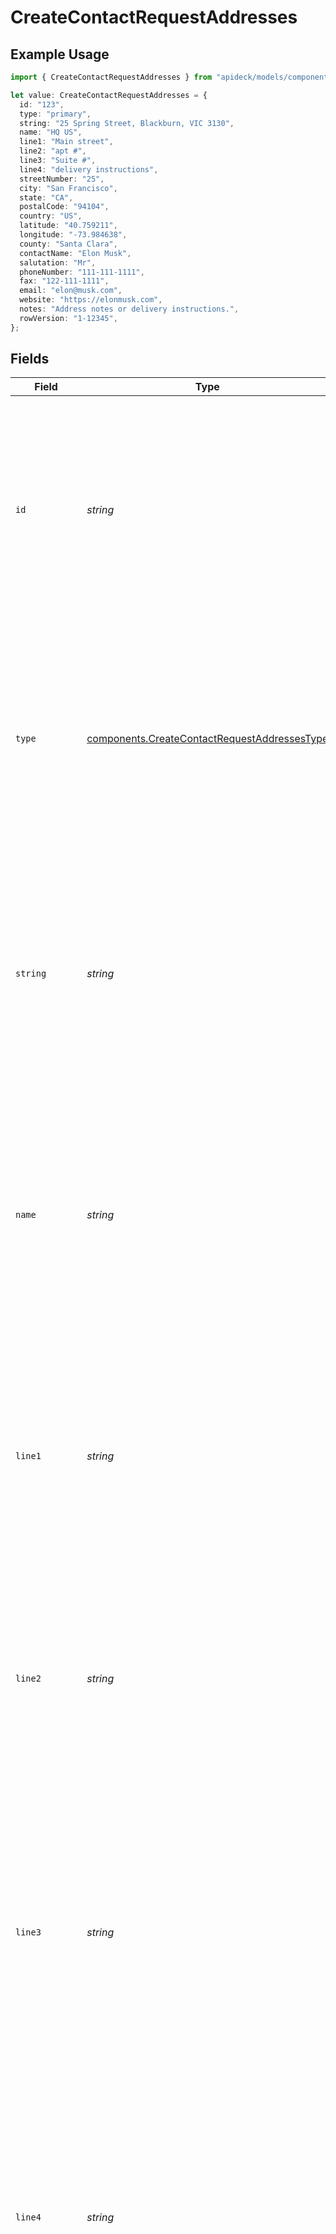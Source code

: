 # CreateContactRequestAddresses

## Example Usage

```typescript
import { CreateContactRequestAddresses } from "apideck/models/components";

let value: CreateContactRequestAddresses = {
  id: "123",
  type: "primary",
  string: "25 Spring Street, Blackburn, VIC 3130",
  name: "HQ US",
  line1: "Main street",
  line2: "apt #",
  line3: "Suite #",
  line4: "delivery instructions",
  streetNumber: "25",
  city: "San Francisco",
  state: "CA",
  postalCode: "94104",
  country: "US",
  latitude: "40.759211",
  longitude: "-73.984638",
  county: "Santa Clara",
  contactName: "Elon Musk",
  salutation: "Mr",
  phoneNumber: "111-111-1111",
  fax: "122-111-1111",
  email: "elon@musk.com",
  website: "https://elonmusk.com",
  notes: "Address notes or delivery instructions.",
  rowVersion: "1-12345",
};
```

## Fields

| Field                                                                                                                                                                                                                                                                                                                             | Type                                                                                                                                                                                                                                                                                                                              | Required                                                                                                                                                                                                                                                                                                                          | Description                                                                                                                                                                                                                                                                                                                       | Example                                                                                                                                                                                                                                                                                                                           |
| --------------------------------------------------------------------------------------------------------------------------------------------------------------------------------------------------------------------------------------------------------------------------------------------------------------------------------- | --------------------------------------------------------------------------------------------------------------------------------------------------------------------------------------------------------------------------------------------------------------------------------------------------------------------------------- | --------------------------------------------------------------------------------------------------------------------------------------------------------------------------------------------------------------------------------------------------------------------------------------------------------------------------------- | --------------------------------------------------------------------------------------------------------------------------------------------------------------------------------------------------------------------------------------------------------------------------------------------------------------------------------- | --------------------------------------------------------------------------------------------------------------------------------------------------------------------------------------------------------------------------------------------------------------------------------------------------------------------------------- |
| `id`                                                                                                                                                                                                                                                                                                                              | *string*                                                                                                                                                                                                                                                                                                                          | :heavy_minus_sign:                                                                                                                                                                                                                                                                                                                | A unique identifier for each address associated with the contact. This ID is used to manage and update specific addresses within the contact's profile. It is not required when adding a new contact unless you are referencing an existing address entry.                                                                        | 123                                                                                                                                                                                                                                                                                                                               |
| `type`                                                                                                                                                                                                                                                                                                                            | [components.CreateContactRequestAddressesType](../../models/components/createcontactrequestaddressestype.md)                                                                                                                                                                                                                      | :heavy_minus_sign:                                                                                                                                                                                                                                                                                                                | Specifies the category of the address, such as 'home', 'work', or 'billing'. This helps in organizing and identifying the address type within the CRM system. It is optional and should be a descriptive string that clearly indicates the address's purpose.                                                                     | primary                                                                                                                                                                                                                                                                                                                           |
| `string`                                                                                                                                                                                                                                                                                                                          | *string*                                                                                                                                                                                                                                                                                                                          | :heavy_minus_sign:                                                                                                                                                                                                                                                                                                                | Represents the full address in a single unstructured string format. This is useful when the address data is not available in a structured format. It is optional and should be a complete address string that can be used for display or processing purposes.                                                                     | 25 Spring Street, Blackburn, VIC 3130                                                                                                                                                                                                                                                                                             |
| `name`                                                                                                                                                                                                                                                                                                                            | *string*                                                                                                                                                                                                                                                                                                                          | :heavy_minus_sign:                                                                                                                                                                                                                                                                                                                | The label or identifier for the address, such as 'Head Office' or 'Warehouse'. This helps in easily recognizing and managing multiple addresses associated with a contact. It is optional and should be a clear, descriptive name for the address.                                                                                | HQ US                                                                                                                                                                                                                                                                                                                             |
| `line1`                                                                                                                                                                                                                                                                                                                           | *string*                                                                                                                                                                                                                                                                                                                          | :heavy_minus_sign:                                                                                                                                                                                                                                                                                                                | The primary line of the address, including details like street number, street name, and apartment or suite number. This field is essential for accurately locating the address and is optional. It should be a precise string that forms the first part of the address.                                                           | Main street                                                                                                                                                                                                                                                                                                                       |
| `line2`                                                                                                                                                                                                                                                                                                                           | *string*                                                                                                                                                                                                                                                                                                                          | :heavy_minus_sign:                                                                                                                                                                                                                                                                                                                | The secondary line of the address, often used for additional information such as floor number or building name. This field is optional and should complement the primary address line to provide a complete address.                                                                                                              | apt #                                                                                                                                                                                                                                                                                                                             |
| `line3`                                                                                                                                                                                                                                                                                                                           | *string*                                                                                                                                                                                                                                                                                                                          | :heavy_minus_sign:                                                                                                                                                                                                                                                                                                                | This optional field allows you to specify additional address details beyond the standard address lines, such as apartment or suite numbers. It helps in providing a more precise location for the contact within the CRM system. Ensure that the input is a string that accurately represents the additional address information. | Suite #                                                                                                                                                                                                                                                                                                                           |
| `line4`                                                                                                                                                                                                                                                                                                                           | *string*                                                                                                                                                                                                                                                                                                                          | :heavy_minus_sign:                                                                                                                                                                                                                                                                                                                | Use this optional field to include further address details that do not fit into the previous lines, such as building names or specific landmarks. This enhances the accuracy of the contact's address in the CRM. The input should be a string that clearly describes these additional details.                                   | delivery instructions                                                                                                                                                                                                                                                                                                             |
| `streetNumber`                                                                                                                                                                                                                                                                                                                    | *string*                                                                                                                                                                                                                                                                                                                          | :heavy_minus_sign:                                                                                                                                                                                                                                                                                                                | The street number is an optional field that specifies the exact number of the building or house in the address. It is crucial for pinpointing the contact's location within a street. Ensure the street number is provided as a string to maintain consistency in the address format.                                             | 25                                                                                                                                                                                                                                                                                                                                |
| `city`                                                                                                                                                                                                                                                                                                                            | *string*                                                                                                                                                                                                                                                                                                                          | :heavy_minus_sign:                                                                                                                                                                                                                                                                                                                | This field specifies the city where the contact is located, which is essential for geographic identification within the CRM. It should be a valid city name provided as a string to ensure accurate location tracking and management.                                                                                             | San Francisco                                                                                                                                                                                                                                                                                                                     |
| `state`                                                                                                                                                                                                                                                                                                                           | *string*                                                                                                                                                                                                                                                                                                                          | :heavy_minus_sign:                                                                                                                                                                                                                                                                                                                | The state field indicates the state or region where the contact resides, playing a key role in regional categorization and management within the CRM. It should be a valid state name entered as a string to ensure proper geographic classification.                                                                             | CA                                                                                                                                                                                                                                                                                                                                |
| `postalCode`                                                                                                                                                                                                                                                                                                                      | *string*                                                                                                                                                                                                                                                                                                                          | :heavy_minus_sign:                                                                                                                                                                                                                                                                                                                | The postal code for the contact's address, used to identify the specific area within a city or region. This field is optional and should be formatted according to the local postal standards of the country specified. It helps in accurately locating the contact's address within the CRM system.                              | 94104                                                                                                                                                                                                                                                                                                                             |
| `country`                                                                                                                                                                                                                                                                                                                         | *string*                                                                                                                                                                                                                                                                                                                          | :heavy_minus_sign:                                                                                                                                                                                                                                                                                                                | The country code for the contact's address, following the ISO 3166-1 alpha-2 standard. This optional field specifies the country where the contact resides and is crucial for international address formatting and validation within the CRM system.                                                                              | US                                                                                                                                                                                                                                                                                                                                |
| `latitude`                                                                                                                                                                                                                                                                                                                        | *string*                                                                                                                                                                                                                                                                                                                          | :heavy_minus_sign:                                                                                                                                                                                                                                                                                                                | The latitude coordinate of the contact's address, used for geographical mapping and location services. This optional field should be a valid latitude value, helping to pinpoint the contact's exact location on a map within the CRM.                                                                                            | 40.759211                                                                                                                                                                                                                                                                                                                         |
| `longitude`                                                                                                                                                                                                                                                                                                                       | *string*                                                                                                                                                                                                                                                                                                                          | :heavy_minus_sign:                                                                                                                                                                                                                                                                                                                | The longitude coordinate of the contact's address, essential for accurate geographical mapping and location-based services. This optional field should be a valid longitude value, allowing the CRM to accurately map the contact's location.                                                                                     | -73.984638                                                                                                                                                                                                                                                                                                                        |
| `county`                                                                                                                                                                                                                                                                                                                          | *string*                                                                                                                                                                                                                                                                                                                          | :heavy_minus_sign:                                                                                                                                                                                                                                                                                                                | The county or sublocality of the contact's address, providing additional geographical context. This optional field helps in further refining the contact's location details within the CRM, especially useful for regions where counties are a significant administrative division.                                               | Santa Clara                                                                                                                                                                                                                                                                                                                       |
| `contactName`                                                                                                                                                                                                                                                                                                                     | *string*                                                                                                                                                                                                                                                                                                                          | :heavy_minus_sign:                                                                                                                                                                                                                                                                                                                | The contact_name property specifies the name of the contact person associated with the address. This field is used to identify the individual at the given address within the CRM system. It is not mandatory, but providing it can help in personalizing communications and ensuring accurate contact management.                | Elon Musk                                                                                                                                                                                                                                                                                                                         |
| `salutation`                                                                                                                                                                                                                                                                                                                      | *string*                                                                                                                                                                                                                                                                                                                          | :heavy_minus_sign:                                                                                                                                                                                                                                                                                                                | The salutation property is used to denote the formal greeting or title of the contact person at the address, such as Mr., Ms., or Dr. This field helps in maintaining a professional tone in communications and is optional. Including a salutation can enhance the personalization of interactions with the contact.             | Mr                                                                                                                                                                                                                                                                                                                                |
| `phoneNumber`                                                                                                                                                                                                                                                                                                                     | *string*                                                                                                                                                                                                                                                                                                                          | :heavy_minus_sign:                                                                                                                                                                                                                                                                                                                | The phone_number property represents the contact's phone number associated with the address. This field is crucial for enabling direct communication with the contact via phone calls. It should be formatted according to international standards to ensure proper connectivity and is optional in the request body.             | 111-111-1111                                                                                                                                                                                                                                                                                                                      |
| `fax`                                                                                                                                                                                                                                                                                                                             | *string*                                                                                                                                                                                                                                                                                                                          | :heavy_minus_sign:                                                                                                                                                                                                                                                                                                                | The fax property holds the fax number for the contact at the address. Although less commonly used today, this field can be important for businesses that still rely on fax communications. It is optional and should be formatted correctly to ensure successful transmission of documents.                                       | 122-111-1111                                                                                                                                                                                                                                                                                                                      |
| `email`                                                                                                                                                                                                                                                                                                                           | *string*                                                                                                                                                                                                                                                                                                                          | :heavy_minus_sign:                                                                                                                                                                                                                                                                                                                | The email property specifies the email address of the contact at the address. This field is essential for electronic communications and should be a valid email format to ensure messages are delivered correctly. While optional, providing an email can facilitate efficient and documented communication with the contact.     | elon@musk.com                                                                                                                                                                                                                                                                                                                     |
| `website`                                                                                                                                                                                                                                                                                                                         | *string*                                                                                                                                                                                                                                                                                                                          | :heavy_minus_sign:                                                                                                                                                                                                                                                                                                                | The website URL associated with the contact's address. This field is optional and should be a valid URL format if provided. It helps in linking the contact to their online presence, enhancing the CRM's data richness.                                                                                                          | https://elonmusk.com                                                                                                                                                                                                                                                                                                              |
| `notes`                                                                                                                                                                                                                                                                                                                           | *string*                                                                                                                                                                                                                                                                                                                          | :heavy_minus_sign:                                                                                                                                                                                                                                                                                                                | Additional notes related to the contact's address. This optional field allows for the inclusion of any extra information or context about the address that may be useful for CRM users.                                                                                                                                           | Address notes or delivery instructions.                                                                                                                                                                                                                                                                                           |
| `rowVersion`                                                                                                                                                                                                                                                                                                                      | *string*                                                                                                                                                                                                                                                                                                                          | :heavy_minus_sign:                                                                                                                                                                                                                                                                                                                | A version control string used to manage updates to the contact's address data. This optional field helps prevent data conflicts by ensuring that updates are based on the most recent version of the address information.                                                                                                         | 1-12345                                                                                                                                                                                                                                                                                                                           |